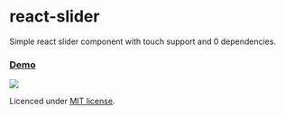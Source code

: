 # react-slider
Simple react slider component with touch support and 0 dependencies.

### [Demo](https://stanko.github.io/react-slider)

[![](http://stanko.github.io/public/img/projects/react-slider.png)](https://stanko.github.io/react-slider)

Licenced under [MIT license](https://github.com/Stanko/react-slider/blob/gh-pages/LICENSE.md).
